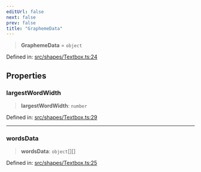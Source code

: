 ```yaml
---
editUrl: false
next: false
prev: false
title: "GraphemeData"
---
```


> **GraphemeData** = `object`

Defined in: [src/shapes/Textbox.ts:24](https://github.com/fabricjs/fabric.js/blob/977f797255d8c56b5b68360b0d45bed33697d2e8/src/shapes/Textbox.ts#L24)

## Properties

### largestWordWidth

> **largestWordWidth**: `number`

Defined in: [src/shapes/Textbox.ts:29](https://github.com/fabricjs/fabric.js/blob/977f797255d8c56b5b68360b0d45bed33697d2e8/src/shapes/Textbox.ts#L29)

***

### wordsData

> **wordsData**: `object`[][]

Defined in: [src/shapes/Textbox.ts:25](https://github.com/fabricjs/fabric.js/blob/977f797255d8c56b5b68360b0d45bed33697d2e8/src/shapes/Textbox.ts#L25)
